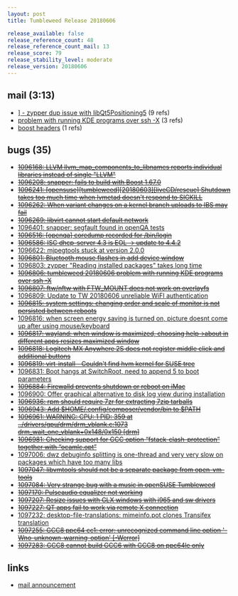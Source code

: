 ```yaml
---
layout: post
title: Tumbleweed Release 20180606

release_available: false
release_reference_count: 48
release_reference_count_mail: 13
release_score: 79
release_stability_level: moderate
release_version: 20180606
---
```


## mail (3:13)

- [\] - zypper dup issue with libQt5Positioning5](https://lists.opensuse.org/opensuse-factory/2018-06/msg00074.html) (9 refs)
- [problem with running KDE programs over ssh -X](https://lists.opensuse.org/opensuse-factory/2018-06/msg00076.html) (3 refs)
- [boost headers](https://lists.opensuse.org/opensuse-factory/2018-06/msg00261.html) (1 refs)

## bugs (35)

<!--more-->

- ~~[1096168: LLVM llvm_map_components_to_libnames reports individual libraries instead of single "LLVM"](https://bugzilla.opensuse.org/show_bug.cgi?id=1096168)~~
- ~~[1096208: snapper: fails to build with Boost 1.67.0](https://bugzilla.opensuse.org/show_bug.cgi?id=1096208)~~
- ~~[1096241: \[opensuse\]\[tumbleweed\]\[20180603\]\[liveCD/rescue\] Shutdown takes too much time when lvmetad doesn't respond to SIGKILL](https://bugzilla.opensuse.org/show_bug.cgi?id=1096241)~~
- ~~[1096262: When variant changes on a kernel branch uploads to IBS may fail](https://bugzilla.opensuse.org/show_bug.cgi?id=1096262)~~
- ~~[1096269: libvirt cannot start default network](https://bugzilla.opensuse.org/show_bug.cgi?id=1096269)~~
- [1096401: snapper: segfault found in openQA tests](https://bugzilla.opensuse.org/show_bug.cgi?id=1096401)
- ~~[1096516: \[openqa\] coredump recorded for /bin/login](https://bugzilla.opensuse.org/show_bug.cgi?id=1096516)~~
- ~~[1096586: ISC dhcp-server 4.3 is EOL -> update to 4.4.2](https://bugzilla.opensuse.org/show_bug.cgi?id=1096586)~~
- [1096622: mjpegtools stuck at version 2.0.0](https://bugzilla.opensuse.org/show_bug.cgi?id=1096622)
- ~~[1096801: Bluetooth mouse flashes in add device window](https://bugzilla.opensuse.org/show_bug.cgi?id=1096801)~~
- [1096803: zypper "Reading installed packages" takes long time](https://bugzilla.opensuse.org/show_bug.cgi?id=1096803)
- ~~[1096806: tumbleweed 20180606 problem with running KDE programs over ssh -X](https://bugzilla.opensuse.org/show_bug.cgi?id=1096806)~~
- ~~[1096807: ftw/nftw with FTW_MOUNT does not work on overlayfs](https://bugzilla.opensuse.org/show_bug.cgi?id=1096807)~~
- [1096809: Update to TW 20180606 unreliable WiFI authentication](https://bugzilla.opensuse.org/show_bug.cgi?id=1096809)
- ~~[1096815: system settings: changing order and scale of monitor is not persisted between reboots](https://bugzilla.opensuse.org/show_bug.cgi?id=1096815)~~
- [1096816: when screen energy saving is turned on, picture doesnt come up after using mouse/keyboard](https://bugzilla.opensuse.org/show_bug.cgi?id=1096816)
- ~~[1096817: wayland: when window is maximized, choosing help->about in different apps resizes maximized window](https://bugzilla.opensuse.org/show_bug.cgi?id=1096817)~~
- ~~[1096818: Logitech MX Anywhere 2S does not register middle click and additional buttons](https://bugzilla.opensuse.org/show_bug.cgi?id=1096818)~~
- ~~[1096819: virt-install - Couldn't find hvm kernel for SUSE tree](https://bugzilla.opensuse.org/show_bug.cgi?id=1096819)~~
- [1096831: Boot hangs at SwitchRoot, need to append 5 to boot parameters](https://bugzilla.opensuse.org/show_bug.cgi?id=1096831)
- ~~[1096884: Firewalld prevents shutdown or reboot on iMac](https://bugzilla.opensuse.org/show_bug.cgi?id=1096884)~~
- [1096900: Offer graphical alternative to disk log view during installation](https://bugzilla.opensuse.org/show_bug.cgi?id=1096900)
- ~~[1096936: rpm should require 7zr for extracting 7zip tarballs](https://bugzilla.opensuse.org/show_bug.cgi?id=1096936)~~
- ~~[1096943: Add $HOME/.config/composer/vendor/bin to $PATH](https://bugzilla.opensuse.org/show_bug.cgi?id=1096943)~~
- ~~[1096961: WARNING: CPU: 1 PID: 359 at ../drivers/gpu/drm/drm_vblank.c:1073 drm_wait_one_vblank+0x148/0x150 \[drm\]](https://bugzilla.opensuse.org/show_bug.cgi?id=1096961)~~
- ~~[1096981: Checking support for GCC option “fstack-clash-protection” together with “ocamlc.opt”](https://bugzilla.opensuse.org/show_bug.cgi?id=1096981)~~
- [1097006: dwz debuginfo splitting is one-thread and very very slow on packages which have too many libs](https://bugzilla.opensuse.org/show_bug.cgi?id=1097006)
- ~~[1097047: libvmtools should not be a separate package from open-vm-tools](https://bugzilla.opensuse.org/show_bug.cgi?id=1097047)~~
- ~~[1097084: Very strange bug with a music in openSUSE Tumbleweed](https://bugzilla.opensuse.org/show_bug.cgi?id=1097084)~~
- ~~[1097170: Pulseaudio equalizer not working](https://bugzilla.opensuse.org/show_bug.cgi?id=1097170)~~
- ~~[1097207: Resize issues with GLX windows with i965 and sw drivers](https://bugzilla.opensuse.org/show_bug.cgi?id=1097207)~~
- ~~[1097227: QT apps fail to work via remote X connection](https://bugzilla.opensuse.org/show_bug.cgi?id=1097227)~~
- [1097232: desktop-file-translations: mimeinfo.pot clones Transifex translation](https://bugzilla.opensuse.org/show_bug.cgi?id=1097232)
- ~~[1097255: GCC8 ppc64 cc1: error: unrecognized command line option '-Wno-unknown-warning-option' \[-Werror\]](https://bugzilla.opensuse.org/show_bug.cgi?id=1097255)~~
- ~~[1097283: GCC8 cannot build GCC6 with GCC8 on ppc64le only](https://bugzilla.opensuse.org/show_bug.cgi?id=1097283)~~



## links

- [mail announcement](https://lists.opensuse.org/opensuse-factory/2018-06/msg00073.html)

